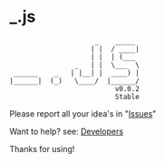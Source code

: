 # _.js
                	     _    _____ 
            	        | |  / ____|
        	            | |  | (___  
    	            _   | |  \___  \ 
  	 ______    _   | |__| |  ____) |
 	|______|  (_)   \____/  |______/ 
							  v0.0.2
							  Stable

Please report all your idea's in "[Issues](https://github.com/wesdegroot/_.js/issues)"

Want to help? see: [Developers](https://github.com/wesdegroot/_.js/wiki/Developers)

Thanks for using!

